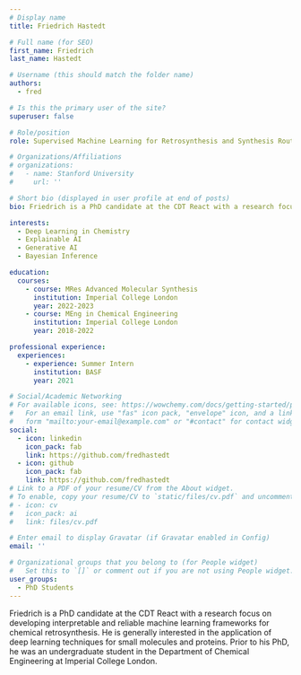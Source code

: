 ```yaml
---
# Display name
title: Friedrich Hastedt

# Full name (for SEO)
first_name: Friedrich
last_name: Hastedt

# Username (this should match the folder name)
authors:
  - fred

# Is this the primary user of the site?
superuser: false

# Role/position
role: Supervised Machine Learning for Retrosynthesis and Synthesis Route Planning

# Organizations/Affiliations
# organizations:
#   - name: Stanford University
#     url: ''

# Short bio (displayed in user profile at end of posts)
bio: Friedrich is a PhD candidate at the CDT React with a research focus on developing interpretable and reliable machine learning frameworks for chemical retrosynthesis. He is generally interested in the application of deep learning techniques for small molecules and proteins. Prior to his PhD, he was an undergraduate student in the Department of Chemical Engineering at Imperial College London.

interests:
  - Deep Learning in Chemistry
  - Explainable AI
  - Generative AI
  - Bayesian Inference

education:
  courses:
    - course: MRes Advanced Molecular Synthesis
      institution: Imperial College London
      year: 2022-2023    
    - course: MEng in Chemical Engineering
      institution: Imperial College London
      year: 2018-2022

professional experience:
  experiences:
    - experience: Summer Intern
      institution: BASF
      year: 2021

# Social/Academic Networking
# For available icons, see: https://wowchemy.com/docs/getting-started/page-builder/#icons
#   For an email link, use "fas" icon pack, "envelope" icon, and a link in the
#   form "mailto:your-email@example.com" or "#contact" for contact widget.
social:
  - icon: linkedin
    icon_pack: fab
    link: https://github.com/fredhastedt
  - icon: github
    icon_pack: fab
    link: https://github.com/fredhastedt
# Link to a PDF of your resume/CV from the About widget.
# To enable, copy your resume/CV to `static/files/cv.pdf` and uncomment the lines below.
# - icon: cv
#   icon_pack: ai
#   link: files/cv.pdf

# Enter email to display Gravatar (if Gravatar enabled in Config)
email: ''

# Organizational groups that you belong to (for People widget)
#   Set this to `[]` or comment out if you are not using People widget.
user_groups:
  - PhD Students
---
```


Friedrich is a PhD candidate at the CDT React with a research focus on developing interpretable and reliable machine learning frameworks for chemical retrosynthesis. He is generally interested in the application of deep learning techniques for small molecules and proteins. Prior to his PhD, he was an undergraduate student in the Department of Chemical Engineering at Imperial College London.
